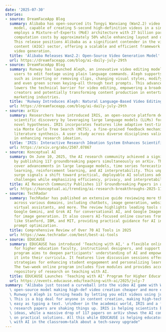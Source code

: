 ```yaml
---
date: '2025-07-30'
stories:
- source: DreamFaceApp Blog
  summary: Alibaba has open-sourced its Tongyi Wanxiang (Wan2.2) video generation
    model, capable of creating 5-second high-definition videos in a single pass. Wan2.2
    employs a Mixture-of-Experts (MoE) architecture with 27 billion parameters, reducing
    computation costs by approximately 50% while enhancing layout and detail rendering.
    This release positions Alibaba as a significant contender in the video AI-generated
    content (AIGC) sector, offering a scalable and efficient framework for high-quality
    video generation.
  title: 'Alibaba Releases Wan2.2: Open-Source Video Generation Model'
  url: https://dreamfaceapp.com/blog/ai-daily-july-29th
- source: DreamFaceApp Blog
  summary: Runway has launched Aleph, an innovative video editing model that enables
    users to edit footage using plain language commands. Aleph supports complex tasks
    such as inserting or removing clips, changing visual styles, modifying environments,
    and even green screen keying—all through text prompts. This advancement significantly
    lowers the technical barrier for video editing, empowering a broader range of
    creators and potentially transforming content production in entertainment and
    marketing industries.
  title: 'Runway Introduces Aleph: Natural Language-Based Video Editing'
  url: https://dreamfaceapp.com/blog/ai-daily-july-29th
- source: arXiv
  summary: Researchers have introduced IRIS, an open-source platform designed to accelerate
    scientific discovery by leveraging large language models (LLMs) for generating
    novel hypotheses. IRIS incorporates features like adaptive test-time compute expansion
    via Monte Carlo Tree Search (MCTS), a fine-grained feedback mechanism, and query-based
    literature synthesis. A user study across diverse disciplines validated its effectiveness
    in enhancing research ideation.
  title: 'IRIS: Interactive Research Ideation System Enhances Scientific Discovery'
  url: https://arxiv.org/abs/2507.07867
- source: Konceptual AI
  summary: On June 10, 2025, the AI research community achieved a significant milestone
    by publishing 117 groundbreaking papers simultaneously on arXiv. These papers
    cover advancements in large language models, time series forecasting, multimodal
    learning, reinforcement learning, and AI interpretability. This unprecedented
    surge signals a shift toward practical, deployable AI solutions addressing real-world
    challenges while emphasizing efficiency, privacy, and interpretability.
  title: AI Research Community Publishes 117 Groundbreaking Papers in a Single Day
  url: https://konceptual.ai/trending/ai-research-breakthroughs-2025-117-groundbreaking-papers
- source: TechRadar
  summary: TechRadar has published an extensive guide reviewing more than 70 AI tools
    across various domains, including chatbots, image generation, website building,
    virtual assistants, and more. The review highlights leading tools such as ChatGPT-4o,
    Google Gemini, and Grok AI for conversational AI, and Google Imagen and DALL·E
    for image generation. It also covers AI-focused online courses from institutions
    like Stanford, IBM, and MIT, providing practical guidance for AI integration and
    prompt optimization.
  title: Comprehensive Review of Over 70 AI Tools in 2025
  url: https://www.techradar.com/best/best-ai-tools
- source: EDUCAUSE
  summary: EDUCAUSE has introduced 'Teaching with AI,' a flexible online program designed
    for higher education faculty, instructional designers, and support staff. The
    program aims to deepen participants' understanding of AI and empower them to integrate
    it into their curricula. It features live discussion sessions offering practical
    strategies for enhancing student engagement and personalizing learning experiences.
    The two-week online program includes five modules and provides access to a growing
    repository of research on teaching with AI.
  title: EDUCAUSE Launches 'Teaching with AI' Program for Higher Education Faculty
  url: https://events.educause.edu/teaching-with-ai/2025/july-7
summary: "Alibaba just tossed a curveball into the video AI game with Wan2.2, a slick\
  \ open-source model making high-def video creation cheaper and more efficient. Meanwhile,\
  \ Runway's Aleph is turning heads by letting you edit videos using just plain language.\
  \ This is a big deal for anyone in content creation, making high-tech editing as\
  \ easy as typing a text. \n\nOver in the academic world, IRIS and a flood of AI\
  \ research papers are shaking things up. IRIS is helping scientists brainstorm new\
  \ ideas, while a massive drop of 117 papers on arXiv shows the AI community is laser-focused\
  \ on practical solutions. All this while EDUCAUSE is helping educators get comfy\
  \ with AI in the classroom—talk about a tech-savvy upgrade"
---
```


<!-- Generated with AI web search 2025-07-30 13:41 UTC -->
